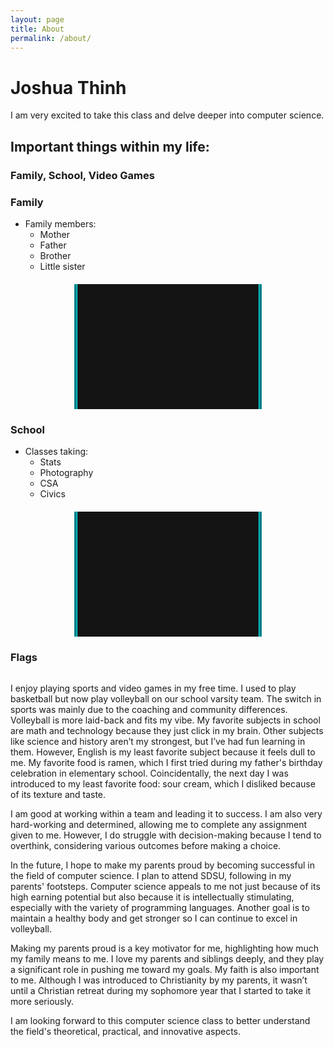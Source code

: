 ```yaml
---
layout: page
title: About
permalink: /about/
---
```


<style>
    /* General styles for images */
    img {
        display: block;
        margin: 0 auto; /* Centers the image horizontally */
        max-width: 100%; /* Ensures the image does not exceed container width */
        height: auto; /* Maintains aspect ratio */
        border: 7px solid #00f5ff; /* Adds a solid border with a specified color */
        border-radius: 10px; /* Optional: Adds rounded corners to the border */
    }

    /* Style for the photo container */
    .photo-container {
        position: relative;
        width: 300px; /* Container width */
        height: 200px; /* Container height */
        overflow: hidden; /* Hides any overflow content */
        margin: 20px auto;
        display: flex;
        align-items: center; /* Centers images vertically */
        justify-content: center; /* Centers images horizontally */
        background: #141414; /* Optional: Background color for better contrast */
    }

    .photo-box {
        position: relative;
        width: 100%;
        height: 100%;
        display: flex;
        align-items: center; /* Centers images vertically */
        justify-content: center; /* Centers images horizontally */
    }

    .photo-box img {
        position: absolute;
        width: 100%;
        height: 100%;
        object-fit: contain; /* Ensures images fit within the container while maintaining aspect ratio */
        transition: opacity 1s ease-in-out; /* Smooth transition for fading */
        opacity: 0; /* Hide all images initially */
    }

    .photo-box img.visible {
        opacity: 1; /* Show the image with the 'visible' class */
    }

    .thin-box {
        position: absolute;
        width: 30px; /* Width of the thin box */
        height: 200px; /* Height of the thin box */
        background: rgba(0, 245, 255, 0.5); /* Semi-transparent color */
        border: 1px solid #00f5ff; /* Border color to match the image border */
        z-index: 1; /* Ensure boxes are above images */
    }

    .thin-box.left {
        left: -30px; /* Position the left box outside the container */
    }

    .thin-box.right {
        right: -30px; /* Position the right box outside the container */
    }

    /* Animation for thin boxes */
    @keyframes moveLeft {
        from { left: -30px; }
        to { left: 100%; }
    }

    @keyframes moveRight {
        from { right: -30px; }
        to { right: 100%; }
    }

    .move-left {
        animation: moveLeft 6s linear infinite;
    }

    .move-right {
        animation: moveRight 6s linear infinite;
    }

    /* Optional: Add some spacing to each section */
    section {
        margin-bottom: 40px;
    }

    .grid-container {
        display: grid;
        grid-template-columns: repeat(auto-fill, minmax(150px, 1fr)); /* Dynamic columns */
        gap: 10px;
    }

    .grid-item {
        text-align: center;
    }

    .grid-item img {
        width: 100%;
        height: 100px; /* Fixed height for uniformity */
        object-fit: contain; /* Ensures images fit within the fixed height */
    }

    .grid-item p {
        margin: 5px 0; /* Add some margin for spacing */
    }
</style>

# Joshua Thinh
I am very excited to take this class and delve deeper into computer science.

## Important things within my life: 
### Family, School, Video Games

### Family
- Family members:
    - Mother
    - Father
    - Brother
    - Little sister

<!-- This is where the cycling photo box for Family will be displayed -->
<div class="photo-container">
    <div class="photo-box" id="family_photo_box">
        <!-- Images will be dynamically added here -->
    </div>
    <!-- Thin boxes on the left and right -->
    <div class="thin-box left move-left"></div>
    <div class="thin-box right move-right"></div>
</div>

### School
- Classes taking:
    - Stats
    - Photography
    - CSA
    - Civics

<!-- This is where the cycling photo box for Friends will be displayed -->
<div class="photo-container">
    <div class="photo-box" id="friends_photo_box">
        <!-- Images will be dynamically added here -->
    </div>
    <!-- Thin boxes on the left and right -->
    <div class="thin-box left move-left"></div>
    <div class="thin-box right move-right"></div>
</div>

### Flags
<!-- This grid_container class is for the CSS styling, the id is for JavaScript connection -->
<div class="grid-container" id="grid_container">
    <!-- Content will be added here by JavaScript -->
</div>

<script>
    // 1. Define the images to cycle through for the Family photo box
    var familyPhotoImages = [
        "{{site.baseurl}}/images/familyphoto.png",
        "{{site.baseurl}}/images/meandally.png"
    ];

    var familyPhotoBox = document.getElementById("family_photo_box");

    // 2. Create img elements for each photo and add to the Family photo box
    familyPhotoImages.forEach((src, index) => {
        var img = document.createElement("img");
        img.src = src;
        img.className = index === 0 ? "visible" : ""; // Show the first image initially
        familyPhotoBox.appendChild(img);
    });

    // 3. Function to cycle through images in the Family photo box
    function cycleFamilyPhotos() {
        var current = 0;
        var images = familyPhotoBox.querySelectorAll("img");
        
        setInterval(() => {
            images[current].classList.remove("visible");
            current = (current + 1) % images.length;
            images[current].classList.add("visible");
        }, 3000); // Change image every 3 seconds
    }

    // Start cycling Family photos
    cycleFamilyPhotos();

    // 4. Define the images to cycle through for the Friends photo box
    var friendsPhotoImages = [
        "{{site.baseurl}}/images/vbback.PNG", 
        "{{site.baseurl}}/images/vbspike.PNG",
        "{{site.baseurl}}/images/friendphoto.png"
    ];

    var friendsPhotoBox = document.getElementById("friends_photo_box");

    // 5. Create img elements for each photo and add to the Friends photo box
    friendsPhotoImages.forEach((src, index) => {
        var img = document.createElement("img");
        img.src = src;
        img.className = index === 0 ? "visible" : ""; // Show the first image initially
        friendsPhotoBox.appendChild(img);
    });

    // 6. Function to cycle through images in the Friends photo box
    function cycleFriendsPhotos() {
        var current = 0;
        var images = friendsPhotoBox.querySelectorAll("img");
        
        setInterval(() => {
            images[current].classList.remove("visible");
            current = (current + 1) % images.length;
            images[current].classList.add("visible");
        }, 3000); // Change image every 3 seconds
    }

    // Start cycling Friends photos
    cycleFriendsPhotos();

    // 7. Define the flags data for the grid
    var http_source = "https://upload.wikimedia.org/wikipedia/commons/";
    var living_in_the_world = [
        {"flag": "0/01/Flag_of_California.svg", "description": "California - lived here forever", "greeting": "Love the food"},
        {"flag": "c/cf/Flag_of_Canada.svg", "description": "Canada - have a citizenship", "greeting": "Nicest people"}
    ]; 
    
    // 8. Grid dynamic generation for each data row
    var container = document.getElementById("grid_container");
    for (const location of living_in_the_world) {
        // Create a "div" with "class grid-item" for each row
        var gridItem = document.createElement("div");
        gridItem.className = "grid-item";  // This class name connects the gridItem to the CSS style elements

        // Add "img" HTML tag for the flag
        var img = document.createElement("img");
        img.src = http_source + location.flag; // Concatenate the source and flag
        img.alt = location.description + " Flag"; // Add alt text for accessibility

        // Add "p" HTML tag for the description
        var description = document.createElement("p");
        description.textContent = location.description; // Extract the description

        // Add "p" HTML tag for the greeting
        var greeting = document.createElement("p");
        greeting.textContent = location.greeting;  // Extract the greeting

        // Append img and p HTML tags to the grid item DIV
        gridItem.appendChild(img);
        gridItem.appendChild(description);
        gridItem.appendChild(greeting);

        // Append the grid item DIV to the container DIV
        container.appendChild(gridItem);
    }
</script>

I enjoy playing sports and video games in my free time. I used to play basketball but now play volleyball on our school varsity team. The switch in sports was mainly due to the coaching and community differences. Volleyball is more laid-back and fits my vibe. My favorite subjects in school are math and technology because they just click in my brain. Other subjects like science and history aren’t my strongest, but I’ve had fun learning in them. However, English is my least favorite subject because it feels dull to me. My favorite food is ramen, which I first tried during my father's birthday celebration in elementary school. Coincidentally, the next day I was introduced to my least favorite food: sour cream, which I disliked because of its texture and taste.

I am good at working within a team and leading it to success. I am also very hard-working and determined, allowing me to complete any assignment given to me. However, I do struggle with decision-making because I tend to overthink, considering various outcomes before making a choice.

In the future, I hope to make my parents proud by becoming successful in the field of computer science. I plan to attend SDSU, following in my parents' footsteps. Computer science appeals to me not just because of its high earning potential but also because it is intellectually stimulating, especially with the variety of programming languages. Another goal is to maintain a healthy body and get stronger so I can continue to excel in volleyball.

Making my parents proud is a key motivator for me, highlighting how much my family means to me. I love my parents and siblings deeply, and they play a significant role in pushing me toward my goals. My faith is also important to me. Although I was introduced to Christianity by my parents, it wasn’t until a Christian retreat during my sophomore year that I started to take it more seriously.

I am looking forward to this computer science class to better understand the field's theoretical, practical, and innovative aspects.
